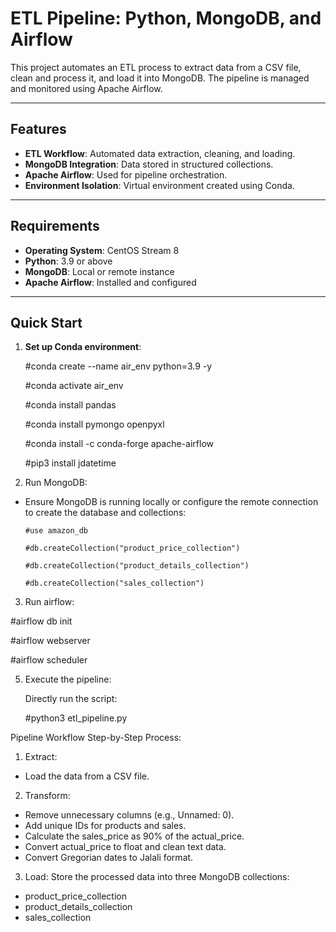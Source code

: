 # ETL Pipeline: Python, MongoDB, and Airflow

This project automates an ETL process to extract data from a CSV file, clean and process it, and load it into MongoDB. The pipeline is managed and monitored using Apache Airflow.

---

## Features

- **ETL Workflow**: Automated data extraction, cleaning, and loading.
- **MongoDB Integration**: Data stored in structured collections.
- **Apache Airflow**: Used for pipeline orchestration.
- **Environment Isolation**: Virtual environment created using Conda.

---

## Requirements

- **Operating System**: CentOS Stream 8
- **Python**: 3.9 or above
- **MongoDB**: Local or remote instance
- **Apache Airflow**: Installed and configured

---

## Quick Start

1. **Set up Conda environment**:

   
      #conda create --name air_env python=3.9 -y
      
      #conda activate air_env
      
      #conda install pandas
      
      #conda install pymongo openpyxl
      
      #conda install -c conda-forge apache-airflow
      
      #pip3 install jdatetime



2. Run MongoDB:
   
- Ensure MongoDB is running locally or configure the remote connection to create the database and collections:
      
      #use amazon_db
      
      #db.createCollection("product_price_collection")
      
      #db.createCollection("product_details_collection")
      
      #db.createCollection("sales_collection")


3. Run airflow:
   
#airflow db init

#airflow webserver

#airflow scheduler


5. Execute the pipeline:
   
   Directly run the script:
   
   #python3 etl_pipeline.py



Pipeline Workflow
Step-by-Step Process:
1. Extract: 
- Load the data from a CSV file.
2. Transform:
- Remove unnecessary columns (e.g., Unnamed: 0).
- Add unique IDs for products and sales.
- Calculate the sales_price as 90% of the actual_price.
- Convert actual_price to float and clean text data.
- Convert Gregorian dates to Jalali format.
3. Load: 
Store the processed data into three MongoDB collections:
- product_price_collection
- product_details_collection
- sales_collection
